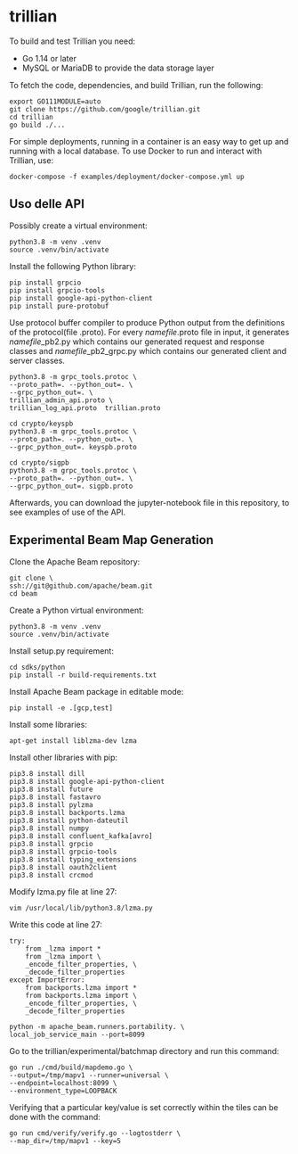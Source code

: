 # trillian
To build and test Trillian you need:
- Go 1.14 or later
- MySQL or MariaDB to provide the data storage layer

To fetch the code, dependencies, and build Trillian, run the following:
```
export GO111MODULE=auto
git clone https://github.com/google/trillian.git
cd trillian
go build ./...
```

For simple deployments, running in a container is an easy way to get up and running with a local database. To use Docker to run and interact with Trillian, use:
```
docker-compose -f examples/deployment/docker-compose.yml up
```

## Uso delle API
Possibly create a virtual environment:
```
python3.8 -m venv .venv
source .venv/bin/activate
```
Install the following Python library:
```
pip install grpcio
pip install grpcio-tools
pip install google-api-python-client
pip install pure-protobuf
```
Use protocol buffer compiler to produce Python output from the definitions of the protocol(file .proto). For every *namefile*.proto file in input, it generates *namefile*_pb2.py which contains our generated request and response classes and *namefile*_pb2_grpc.py which contains our generated client and server classes.
```
python3.8 -m grpc_tools.protoc \
--proto_path=. --python_out=. \
--grpc_python_out=. \
trillian_admin_api.proto \
trillian_log_api.proto	trillian.proto 

cd crypto/keyspb
python3.8 -m grpc_tools.protoc \
--proto_path=. --python_out=. \
--grpc_python_out=. keyspb.proto

cd crypto/sigpb
python3.8 -m grpc_tools.protoc \
--proto_path=. --python_out=. \
--grpc_python_out=. sigpb.proto
```
Afterwards, you can download the jupyter-notebook file in this repository, to see examples of use of the API.

## Experimental Beam Map Generation
Clone the Apache Beam repository:
```
git clone \
ssh://git@github.com/apache/beam.git
cd beam
```
Create a Python virtual environment:
```
python3.8 -m venv .venv
source .venv/bin/activate
```
Install setup.py requirement:
```
cd sdks/python
pip install -r build-requirements.txt
```
Install Apache Beam package in editable mode:
```
pip install -e .[gcp,test]
```
Install some libraries:
```
apt-get install liblzma-dev lzma
```
Install other libraries with pip:
```
pip3.8 install dill
pip3.8 install google-api-python-client
pip3.8 install future
pip3.8 install fastavro
pip3.8 install pylzma
pip3.8 install backports.lzma
pip3.8 install python-dateutil
pip3.8 install numpy
pip3.8 install confluent_kafka[avro]
pip3.8 install grpcio
pip3.8 install grpcio-tools
pip3.8 install typing_extensions
pip3.8 install oauth2client
pip3.8 install crcmod
```
Modify lzma.py file at line 27:
```
vim /usr/local/lib/python3.8/lzma.py
```
Write this code at line 27:
```
try:
    from _lzma import *
    from _lzma import \
    _encode_filter_properties, \
    _decode_filter_properties
except ImportError:
    from backports.lzma import *
    from backports.lzma import \
    _encode_filter_properties, \
    _decode_filter_properties
```
```
python -m apache_beam.runners.portability. \
local_job_service_main --port=8099
```
Go to the trillian/experimental/batchmap directory and run this command:
```
go run ./cmd/build/mapdemo.go \
--output=/tmp/mapv1 --runner=universal \
--endpoint=localhost:8099 \
--environment_type=LOOPBACK
```
Verifying that a particular key/value is set correctly within the tiles can be done with the command:
```
go run cmd/verify/verify.go --logtostderr \
--map_dir=/tmp/mapv1 --key=5
```
